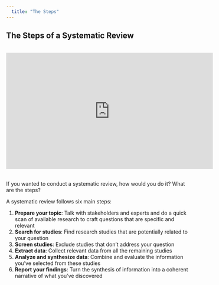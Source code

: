 ```yaml
---
  title: "The Steps"
---
```


## The Steps of a Systematic Review

<br>

<center>
<iframe width="560" height="315" src="https://www.youtube.com/embed/-FQSsnaAtOU" frameborder="0" allow="encrypted-media" allowfullscreen></iframe>
</center>

<br>


If you wanted to conduct a systematic review, how would you do it?  What are the steps?

A systematic review follows six main steps:

1. **Prepare your topic**: Talk with stakeholders and experts and do a quick scan of available research to craft questions that are specific and relevant
2. **Search for studies**: Find research studies that are potentially related to your question
3.  **Screen studies**: Exclude studies that don’t address your question
4. **Extract data**: Collect  relevant data from all the remaining studies
5. **Analyze and synthesize data**: Combine and evaluate the information you’ve selected from these studies
6. **Report your findings**: Turn the synthesis of information into a coherent narrative of what you’ve discovered
